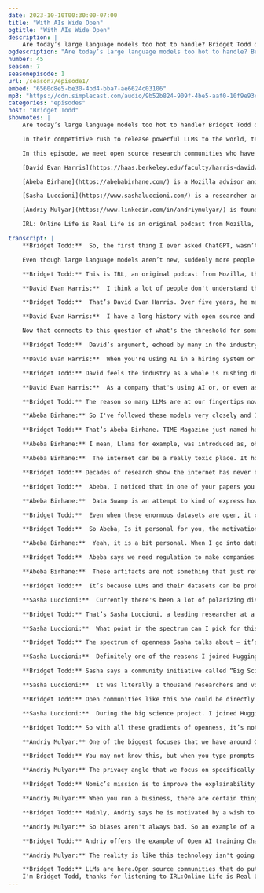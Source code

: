 ```yaml
---
date: 2023-10-10T00:30:00-07:00
title: "With AIs Wide Open"
ogtitle: "With AIs Wide Open"
description: |
    Are today’s large language models too hot to handle? Bridget Todd digs into the risks and rewards of opening up the tech that makes ChatGPT talk.
ogdescription: "Are today’s large language models too hot to handle? Bridget Todd digs into the risks and rewards of opening up the tech that makes ChatGPT talk."
number: 45
season: 7
seasonepisode: 1
url: /season7/episode1/
embed: "6560d8e5-be30-4bd4-bba7-ae6624c03106"
mp3: "https://cdn.simplecast.com/audio/9b52b824-909f-4be5-aaf0-10f9e93c7818/episodes/6560d8e5-be30-4bd4-bba7-ae6624c03106/audio/a21fd4d1-18c1-431c-b092-e67cb1fdec66/default_tc.mp3?nocache"
categories: "episodes"
host: "Bridget Todd"
shownotes: |
    Are today’s large language models too hot to handle? Bridget Todd digs into the risks and rewards of open sourcing the tech that makes ChatGPT talk.

    In their competitive rush to release powerful LLMs to the world, tech companies are fueling a controversy about what should and shouldn’t be open in generative AI.

    In this episode, we meet open source research communities who have stepped up to develop more responsible machine learning alternatives.

    [David Evan Harris](https://haas.berkeley.edu/faculty/harris-david/) worked at Meta to make AI more responsible and now shares his concerns about the risks of open large language models for disinformation and more.

    [Abeba Birhane](https://abebabirhane.com/) is a Mozilla advisor and cognitive scientist who calls for openness to facilitate independent audits of large datasets [sourced from the internet](https://arxiv.org/abs/2306.13141).

    [Sasha Luccioni](https://www.sashaluccioni.com/) is a researcher and climate lead at Hugging Face who says open source communities are key to developing ethical and sustainable machine learning.

    [Andriy Mulyar](https://www.linkedin.com/in/andriymulyar/) is founder and CTO of Nomic, the startup behind the open source chatbot [GPT4All](https://gpt4all.io/index.html), an offline and private alternative to ChatGPT.

    IRL: Online Life is Real Life is an original podcast from Mozilla, the non-profit behind Firefox. In Season 7, host [Bridget Todd](https://getpocket.com/collections/ai-is-shaping-the-future-of-the-web-how-can-we-make-sure-its-for-the-better) talks to AI builders that put <em>people</em> ahead of profit.

transcript: |
    **Bridget Todd:**  So, the first thing I ever asked ChatGPT, wasn’t work related at all. It was actually for help drafting kind of a tough personal email I had to send. I was having trouble finding the right words, the right tone. So, I asked Chat GPT, and I was amazed - it actually produced something that I might say. That was about a year ago. Fast forward to today, and Open AI is said to be on track to earn one billion dollars of revenue in the next year.

    Even though large language models aren’t new, suddenly more people can see the potential through that simple interface. For good, for bad, and for making money.

    **Bridget Todd:** This is IRL, an original podcast from Mozilla, the non-profit behind Firefox. This season we meet people who are building artificial intelligence that puts people over profit. I’m Bridget Todd. In this episode, we get into the risks and rewards of ‘the tech that makes ChatGPT talk. We’re talking about large language models — LLMs for short — and the controversy over suddenly giving the whole world access to build with them. But chatbots are only one example of what powerful LLMs can do. Imagine video games where characters can chat with you more or virtual assistants that can draft emails for you at work. Banks, insurance companies, travel agencies. Everyone is thinking about how to use this technology to increase productivity and more. But there’s also a lot of talk about the risks.

    **David Evan Harris:**  I think a lot of people don't understand the detailed capabilities of large language models. You could use them to really tear apart the civic fabric of a country.

    **Bridget Todd:**  That’s David Evan Harris. Over five years, he managed teams that kept harmful content off Facebook and later also researched responsible AI for Meta. Today, he’s worried that LLMs can be used to generate disinformation and hate speech on a greater scale than ever. Like other big tech companies, Meta develops its own LLMs. And now they're urging people to use them and tweak them with few strings attached. Meta’s LLMs are called Llama. They might have a cute name, but David says there’s a potentially ugly side to Meta’s open LLM.

    **David Evan Harris:**  I have a long history with open source and a big passion for it. But thinking about large language models and Llama and, and whether or not these things are safe to be open source has been a real turning point for me. I remember more than a decade ago having some conversations with a friend at M.I.T. about the possibility of open source licenses that don't allow for military use. We love making open source software but what if our open source software is being used to make bombs and kill people? We don't wanna do that.

    Now that connects to this question of what's the threshold for something that we're not comfortable having open source?  I just think the bigger danger that I keep coming back to, and maybe not bigger, but a very important danger, is misinformation. And is the idea that a system like Llama 2 could be really effectively abused in a large influence operation campaign by what we call in the industry, a sophisticated threat actor, and that basically means like an intelligence agency that probably has great hardware and big budgets and well trained engineers.

    **Bridget Todd:**  David’s argument, echoed by many in the industry, is that we don’t really know how LLMs of today or tomorrow could be harmful in the long term. But he’s also focused on the harms of the here and now, and how these disproportionately affect people who are already at risk of exclusion and discrimination. So here’s how I think about LLMs: Put on your chef’s hat for a moment and imagine you’re baking a delicious cake, a layer cake. The foundation or bottom layer of that cake is a “large language model”. It’s made out of  lots of internet data. Some of these ingredients aren’t the best quality, but with additional layers, coloring, icing and sprinkles you can finetune your system. To make a chatbot, you finetune an LLM with data of people chatting. To make a safer chatbot you train it with data that shows what prompts should trigger safety replies. Whenever you’re building software with LLMs, like Llama, or GPT4 or Falcon, that’s just part of what goes into the cake. So there are a lot of options that go into creating an AI system, even when the so-called foundational models are the same.

    **David Evan Harris:**  When you're using AI in a hiring system or in an applicant tracking system that's sorting through thousands and thousands of resumes, you don't need an LLM for that. But you could use LLMs for that kind of thing. You could use LLMs to give you analysis of different candidates’ And there may be situations where LLMs demonstrate bias. I say this because, you know, banks are using LLMs too. If a bank is using an LLM as part of their processes to evaluate loans and nobody has noticed yet because that LLM has never been systematically tested for bias, maybe that's introducing bias into that bank system. So I think there's some danger there and a lot of people think, Oh, ‘danger? That's not danger.’ And you know, if you're getting denied a mortgage because of your race, that's danger to me,

    **Bridget Todd:** David feels the industry as a whole is rushing development. At the same time, Responsible AI teams have been downsized at several companies.David himself was laid off from Meta’s Responsible AI team in 2022.

    **David Evan Harris:**  As a company that's using AI or, or even as a government that's using AI, or a nonprofit organization that's using AI, you need to create robust processes to figure out how and when it's appropriate to use AI systems. And you need to have people who are not interested parties and in the case of a company, an interested party might be just the engineer who wants to ship the damn thing and get the feature running with the AI and you need to have someone who does not have an incentive to ship products in the loop there who can say, hold on. We might need another month of testing of this. Hold on. We might need to find a way to get someone out from outside the company to really give us an opinion about if this is a fair AI system or if this is safe.

    **Bridget Todd:** The reason so many LLMs are at our fingertips now, is that investors with deep pockets - Google, Microsoft, Meta, Elon Musk, and others, have been pouring money into AI research and  powerful supercomputers.Some companies will bake LLMs into their own products. Others will make money by licensing access to them. Everyone is competing for influence, and for engineering talent that can help them go faster. Openness can be a strategic move to get ahead by attracting more developers. But often companies also exaggerate how open they are, since it’s not always possible to see their data or methods.

    **Abeba Birhane:** So I've followed these models very closely and I know every time they're released, I know there is some element of deception.

    **Bridget Todd:** That’s Abeba Birhane. TIME Magazine just named her one of the 100 most influential people in AI. She’s a Mozilla advisor and a cognitive scientist from Ethiopia working at Trinity College in Dublin, Ireland.

    **Abeba Birhane:** I mean, Llama for example, was introduced as, oh, an open source, large language model, and I went into the paper hoping to find information, detailed information, because I work with datasets. I went immediately into the dataset section and it was just one tiny, small paragraph in that giant paper. Abeba wants to know what’s inside the datasets for AI, because systems trained on them mimic their biases.Just a handful of datasets get used repeatedly across most LLMs. And these usually include massive amounts of internet content from an open dataset called Common Crawl.

    **Abeba Birhane:**  The internet can be a really toxic place. It holds, you know, everything from the world's beauty to its ugliness and everything in between. For example, during our audits, we found content such as child abuse or genocide or a lot of explicit pornographic images. You also have to make sure that personal sensitive information that could be used to identify individuals, you have to make sure things like this are not included in data sets. That's one of the reasons why we need to audit the datasets we're using to train models.

    **Bridget Todd:** Decades of research show the internet has never been representative of all the world’s people or languages. But in generative AI it becomes the ground truth. Abeba and her colleagues have coined a term to highlight the problem they see.

    **Bridget Todd:**  Abeba, I noticed that in one of your papers you actually used the term data swamps not datasets. Where did that term come from? Like why data swamps?

    **Abeba Birhane:**  Data Swamp is an attempt to kind of express how such a huge dump, like the Common Crawl or even large scale datasets now, how they represent not only, the good and the healthy of humanity, but also the nasty and ugly of humanity because you find all kinds of horrible, hateful, degrading text, especially towards minoritized communities, and you find all kinds of images that Is really disturbing to the human eye.

    **Bridget Todd:**  Even when these enormous datasets are open, it can be too difficult and costly for independent researchers to audit because they’re too big. But even using smaller samples of datasets, Abeba and her colleagues have uncovered a ton of problems. In the past, their audits of a leading image dataset for AI documented so much racism and sexism that it was decommissioned after decades of use.

    **Bridget Todd:**  So Abeba, Is it personal for you, the motivation to keep going?

    **Abeba Birhane:**  Yeah, it is a bit personal. When I go into datasets, for example, you know, the first thing I query is around, you know, how black women are represented, how Africa as a continent is represented and so on. So when I see all the negative images or, extreme negative stereotypical caricatures or, you know, completely inaccurate, false, misleading informations, you feel like if you don't say anything, if you don't do anything about it, nobody else is gonna.

    **Bridget Todd:**  Abeba says we need regulation to make companies more transparent about the data they use and where it came from. She says if companies can hide this information they can include data they don’t actually have permission to use.

    **Abeba Birhane:**  These artifacts are not something that just remain in the labs of big corporations. These are tools that infiltrate into every social sphere. What information goes into them, what kind of dataset that is used to train them, where the dataset is sourced, and the quality of the dataset itself, and how the models were built, and any other important information should be open for auditing and for scrutiny given that they are almost treated as social good that are supposed to serve everybody. So some level of openness is really important. In terms of making them entirely open, some people have raised the issue of if they can be accessed by everybody, Bad actors can download them and use them for problematic applications. There is always a balance that we have to keep working around we have to always try and find that is between open and closed.

    **Bridget Todd:**  It’s because LLMs and their datasets can be problematic that we need independent scrutiny of them. Could regulation empower people to work together to improve these systems?

    **Sasha Luccioni:**  Currently there's been a lot of polarizing discourse about open versus closed source as if those were the only two choices, but they aren't the only two choices. And it's kind of like more productive, more forward thinking to acknowledge the fact that it's a gradient, it's a spectrum.

    **Bridget Todd:** That’s Sasha Luccioni, a leading researcher at a startup called Hugging Face. They run an online platform for testing and developing AI. It’s so popular they’ve been valued at 4.5 billion dollars. Sasha and her colleagues have a fresh take on the open source debate.

    **Sasha Luccioni:**  What point in the spectrum can I pick for this and this model? And I think it's important especially for policymakers to understand that - that it's not an us versus them. It’s not like a two camp situation. It's really like, let's pick what works for each model. And also there's no one size fits all solution depending on the model, depending on the data, depending on the usage, some point in that gradient is more or less fitting.

    **Bridget Todd:** The spectrum of openness Sasha talks about – it’s not just for a model’s code or the datasets. It can be for a lot more, like the documentation. And the so-called ‘weights’ that determine how it works. These are all decision points on openness, along with the usage terms. Sasha’s research at Hugging Face depends on openness. That’s because it’s all about how to measure and lower the environmental impact of language models. She says training the LLM, GPT3, emitted as much carbon as 500 transatlantic flights. And, she says, open source technology helps with sustainability in other ways too.

    **Sasha Luccioni:**  Definitely one of the reasons I joined Hugging Face was because I truly believe that by helping open source AI research, we can help the sustainability, the energy side of things, but also in terms of democratization, giving more people access to models that they can both use out of the box or they can fine tune them in order to fit their context better. I think that's like a net positive for everyone. And, for me, it's kind of like recycling or thrifting or buying something used and then patching it up, or changing it a little bit to work what you need it for. And I mean, I thrift like 95% of my clothes. So that's definitely a philosophy I'm really on board with. And for me open source is definitely much more sustainable in the long run because you're not constantly starting from scratch and also people can work together and so you have less wasted effort

    **Bridget Todd:** Sasha says a community initiative called “Big Science” is an example of this. About two years ago, Hugging Face backed 1,000 people from 60 countries in a collaboration to develop an open LLM called BLOOM.

    **Sasha Luccioni:**  It was literally a thousand researchers and volunteers from all over the world who were like, Hey, let's train a large language model together, because we don't have the resources to do it like each one of us separately. And it was great because we had people who were lawyers, we had people who were like specialists in archival studies to help get data from different places.Like, I mean, we had all sorts of people from all over the world and people who don't necessarily have a supercomputer on premise, who don't work in a big tech company that can give them access to some kind of computes to train these models.

    **Bridget Todd:** Open communities like this one could be directly affected by policies that either limit or encourage important research for alternatives.

    **Sasha Luccioni:**  During the big science project. I joined Hugging Face. 'cause I was like, yeah, this is the kind of work I wanna do. I don't wanna have to be secretive about what I'm doing. I wanna do it in an open source way and I wanna help other people who don't necessarily have the means to train these kinds of models. I want to help them also benefit from this technology. The fact that we had all these people involved in Big Science made the whole project and the ensuing model, much more representative of society, I feel. And that's important because when these models get used in downstream models or downstream tools or systems, then any kind of information that's implicitly encoded in the model will bubble up to the surface.

    **Bridget Todd:** So with all these gradients of openness, it’s not only the biggest AI companies developing LLMs. And that can be a good thing.There’s an open source alternative to ChatGPT called GPT4All. Amazingly, it works without an internet connection, and the LLMs are compressed so much that you can download them to any regular personal computer. GPT4All was launched by a New York startup called Nomic earlier this year, as a privacy preserving alternative to ChatGPT. Tens of thousands of people flocked to it. Here’s Nomic’s co-founder Andriy Mulyar.

    **Andriy Mulyar:** One of the biggest focuses that we have around GPT4All is making sure that privacy is the first thing we think about. In some sense, one of the core reasons behind why we even built GPT4All and the ecosystem of models that came in with it was because of all these large issues and concerns about privacy with people using OpenAI's models.

    **Bridget Todd:** You may not know this, but when you type prompts into ChatGPT, OpenAI can use whatever you type to further train their models. There have even been numerous privacy leaks because of it, both corporate and personal.

    **Andriy Mulyar:** The privacy angle that we focus on specifically is making sure that the application in its open source form, you can see all of the code. So we start out from that, that makes it safe. We make sure that everything's audited by the community and the next thing is that we make sure we align by all the laws and regulations across Europe and across the US. We don't gather user specific data whenever they use for instance the models. And we make sure that the models can run without access to any internet. So you can go in, once you download the models to your computer, you can turn off your internet. If you're stuck in the jungle and you don't have access to internet, you can ask it for help.

    **Bridget Todd:** Nomic’s mission is to improve the explainability and accessibility of AI. Their main software product is a data exploration tool for massive datasets, called Atlas. But Andriy believes GPT4All is important for them to devote resources to as a company.

    **Andriy Mulyar:** When you run a business, there are certain things you get the opportunity to do that you wouldn't be able to do if you weren't running a business. One of those is you have access to capital to be able to work on risky projects like GPT4All, purely because you want to not because you know there's some direct revenue driving source of it.

    **Bridget Todd:** Mainly, Andriy says he is motivated by a wish to see AI developed by more than just a handful of companies. But he also raises a question of values, and who decides how LLMs behave.

    **Andriy Mulyar:** So biases aren't always bad. So an example of a bias could be the model always, you know, prefers to greet you with a salutation before giving you a response. Right? That's a bias that might not be bad, but obviously there's biases that could be bad, right?. And one of these sort of important things with large language models is the fact that you can actually go in and customize this. So if you have your own examples of data that you would like your model to be able to output you can actually change that by training the model.

    **Bridget Todd:** Andriy offers the example of Open AI training ChatGPT not to output hateful statements. Today, GPT4All gives access to models fine-tuned not to offend, as well as some that aren't. Andriy says they’ve had some backlash from people criticizing them for giving more people access to LLMs that could be used for harm.

    **Andriy Mulyar:** The reality is like this technology isn't going away. The biggest thing is we need to learn how to live with it and how to be able to cope with the side effects that emerge from it. A lot of them will be positive, some of them are gonna be negative. Like one of the things that I think about quite a bit is like what happens in the 2024 election in the United States. You can go in and pick 10,000 people, get their Facebook profile and customize a chatbot that it pretends to be a human, to convince them to think one way or the other. And you can do that for, like, no cost at all. I guess the thing that keeps me awake at night is if. If we're gonna live in this inevitable world where we're surrounded by machines that can generate synthesized versions of information and all that information is being piped from one or two company servers, if there's a world where someone like OpenAI owns all the pipes for the information flow, and then they get the chance to manipulate that however they want, This is like why we do what we do. We wanna make sure that these generative AI models that exist and persist through the world are built with everyone's view into how the models are being created, not just a couple of organizations behind closed doors with unlimited resources.

    **Bridget Todd:** LLMs are here.Open source communities that do put people ahead of profits are crucial to unlocking the positive potential of generative AI. The challenge for builders and regulators is to find that balance. On the one hand, so generative AI isn’t developed or deployed in harmful ways, and on the other to empower independent researchers to contribute to how systems work.
    I'm Bridget Todd, thanks for listening to IRL:Online Life is Real Life, an original podcast from Mozilla, the nonprofit behind Firefox. For more about our guests, check out our show notes or visit irlpodcast.org. This season, we're talking about people over profit in AI. Mozilla. Reclaim the internet.
---
```

